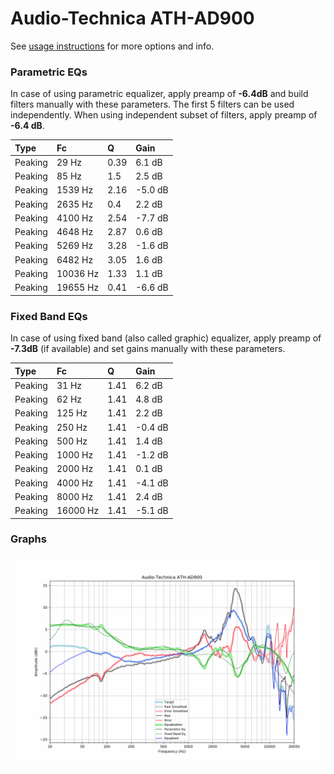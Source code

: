 # Audio-Technica ATH-AD900
See [usage instructions](https://github.com/jaakkopasanen/AutoEq#usage) for more options and info.

### Parametric EQs
In case of using parametric equalizer, apply preamp of **-6.4dB** and build filters manually
with these parameters. The first 5 filters can be used independently.
When using independent subset of filters, apply preamp of **-6.4 dB**.

| Type    | Fc       |    Q | Gain    |
|:--------|:---------|:-----|:--------|
| Peaking | 29 Hz    | 0.39 | 6.1 dB  |
| Peaking | 85 Hz    | 1.5  | 2.5 dB  |
| Peaking | 1539 Hz  | 2.16 | -5.0 dB |
| Peaking | 2635 Hz  | 0.4  | 2.2 dB  |
| Peaking | 4100 Hz  | 2.54 | -7.7 dB |
| Peaking | 4648 Hz  | 2.87 | 0.6 dB  |
| Peaking | 5269 Hz  | 3.28 | -1.6 dB |
| Peaking | 6482 Hz  | 3.05 | 1.6 dB  |
| Peaking | 10036 Hz | 1.33 | 1.1 dB  |
| Peaking | 19655 Hz | 0.41 | -6.6 dB |

### Fixed Band EQs
In case of using fixed band (also called graphic) equalizer, apply preamp of **-7.3dB**
(if available) and set gains manually with these parameters.

| Type    | Fc       |    Q | Gain    |
|:--------|:---------|:-----|:--------|
| Peaking | 31 Hz    | 1.41 | 6.2 dB  |
| Peaking | 62 Hz    | 1.41 | 4.8 dB  |
| Peaking | 125 Hz   | 1.41 | 2.2 dB  |
| Peaking | 250 Hz   | 1.41 | -0.4 dB |
| Peaking | 500 Hz   | 1.41 | 1.4 dB  |
| Peaking | 1000 Hz  | 1.41 | -1.2 dB |
| Peaking | 2000 Hz  | 1.41 | 0.1 dB  |
| Peaking | 4000 Hz  | 1.41 | -4.1 dB |
| Peaking | 8000 Hz  | 1.41 | 2.4 dB  |
| Peaking | 16000 Hz | 1.41 | -5.1 dB |

### Graphs
![](./Audio-Technica%20ATH-AD900.png)